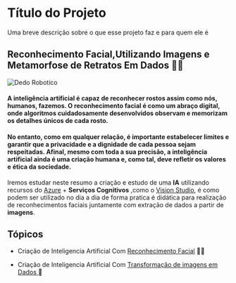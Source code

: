 
# Título do Projeto

Uma breve descrição sobre o que esse projeto faz e para quem ele é


## Reconhecimento Facial,Utilizando Imagens e Metamorfose de Retratos Em Dados 🤖🧠



![Dedo Robotico](https://images.pexels.com/photos/8386440/pexels-photo-8386440.jpeg?auto=compress&cs=tinysrgb&w=1260&h=750&dpr=1)


#### A inteligência artificial é  capaz de reconhecer rostos assim como nós, humanos, fazemos. O reconhecimento facial é como um abraço digital, onde algoritmos cuidadosamente desenvolvidos observam e memorizam os detalhes únicos de cada rosto.
#### No entanto, como em qualquer relação, é importante estabelecer limites e garantir que a privacidade e a dignidade de cada pessoa sejam respeitadas. Afinal, mesmo com toda a sua precisão, a inteligência artificial ainda é uma criação humana e, como tal, deve refletir os valores e ética da sociedade.

Iremos estudar neste resumo a criação e estudo de uma **IA** utilizando recursos do [Azure](https://portal.azure.com) + **Serviços Cognitivos** ,como o [Vision Studio](https://portal.vision.cognitive.azure.com),  é como podem ser utilizado no dia a dia de forma pratica é didática para realização de reconhecimentos faciais juntamente com extração de dados a partir de **imagens**.

##   Tópicos 


* Criação de Inteligencia Artificial Com [Reconhecimento Facial](https://github.com/FelipeAPiresBR/Reconhecimento-Facial-.git) 🙎‍♂️

* Criação de Inteligencia Artificial Com [Transformação de imagens em Dados ](https://portal.vision.cognitive.azure.com) 📄



